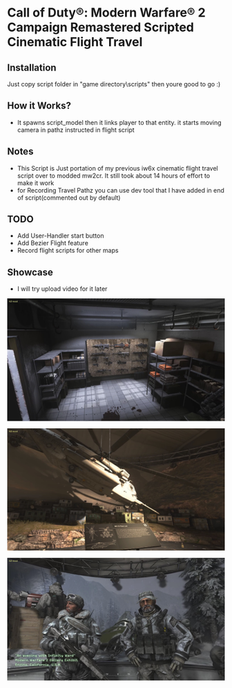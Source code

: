 # Call of Duty®: Modern Warfare® 2 Campaign Remastered Scripted Cinematic Flight Travel

## Installation 
Just copy script folder in "game directory\scripts" then youre good to go :)

## How it Works?

- It spawns script_model then it links player to that entity. it starts moving camera in pathz instructed in flight script 

## Notes

- This Script is Just portation of my previous iw6x cinematic flight travel script over to modded mw2cr. It still took about 14 hours of effort to make it work 
- for Recording Travel Pathz you can use dev tool that I have added in end of script(commented out by default)


## TODO

- Add User-Handler start button
- Add Bezier Flight feature
- Record flight scripts for other maps 

## Showcase

- I will try upload video for it later

![code](https://raw.githubusercontent.com/hosseinpourziyaie/H2MOD_SCRIPTS/master/cinematic_flight/README/showoff_0.jpg)

![code](https://raw.githubusercontent.com/hosseinpourziyaie/H2MOD_SCRIPTS/master/cinematic_flight/README/showoff_1.jpg)

![code](https://raw.githubusercontent.com/hosseinpourziyaie/H2MOD_SCRIPTS/master/cinematic_flight/README/showoff_2.jpg)